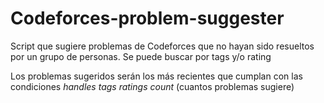 # Codeforces-problem-suggester

Script que sugiere problemas de Codeforces que no hayan sido resueltos por un grupo de personas.
Se puede buscar por tags y/o rating

Los problemas sugeridos serán los más recientes que cumplan con las condiciones
_handles_
_tags_
_ratings_
_count_ (cuantos problemas sugiere)
